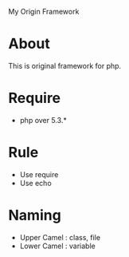 My Origin Framework

# About
This is original framework for php.

# Require
- php over 5.3.*

# Rule
- Use require
- Use echo

# Naming
- Upper Camel : class, file
- Lower Camel : variable
